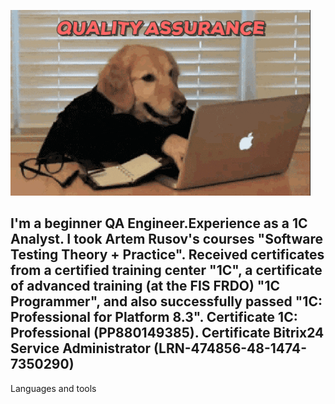 ![Header](https://github.com/yourasik63/yourasik63/blob/main/assets/c7nyaqob8bd2vrub4ns1wege3z0.gif)

## I'm a beginner QA Engineer.Experience as a 1C Analyst. I took Artem Rusov's courses "Software Testing Theory + Practice". Received certificates from a certified training center "1C", a certificate of advanced training (at the FIS FRDO) "1C Programmer", and also successfully passed "1C: Professional for Platform 8.3". Certificate 1C: Professional (PP880149385). Certificate Bitrix24 Service Administrator (LRN-474856-48-1474-7350290)


Languages and tools